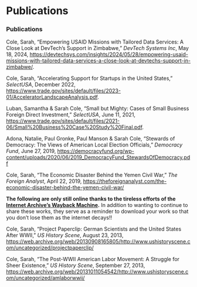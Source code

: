 Publications
================

### Publications

Cole, Sarah, “Empowering USAID Missions with Tailored Data Services: A
Close Look at DevTech’s Support in Zimbabwe,” *DevTech Systems Inc*, May
18, 2024,
<https://devtechsys.com/insights/2024/05/28/empowering-usaid-missions-with-tailored-data-services-a-close-look-at-devtechs-support-in-zimbabwe/>.

Cole, Sarah, “Accelerating Support for Startups in the United States,”
*SelectUSA*, December 2022,
<https://www.trade.gov/sites/default/files/2023-01/AcceleratorLandscapeAnalysis.pdf>.

Luban, Samantha & Sarah Cole, “Small but Mighty: Cases of Small Business
Foreign Direct Investment,” *SelectUSA*, June 11, 2021,
<https://www.trade.gov/sites/default/files/2021-06/Small%20Business%20Case%20Study%20Final.pdf>.

Adona, Natalie, Paul Gronke, Paul Manson & Sarah Cole, “Stewards of
Democracy: The Views of American Local Election Officials,” *Democracy
Fund*, June 27, 2019,
<https://democracyfund.org/wp-content/uploads/2020/06/2019_DemocracyFund_StewardsOfDemocracy.pdf>

Cole, Sarah, “The Economic Disaster Behind the Yemen Civil War,” *The
Foreign Analyst*, April 22, 2019,
<https://theforeignanalyst.com/the-economic-disaster-behind-the-yemen-civil-war/>

**The following are only still online thanks to the tireless efforts of
the [Internet Archive’s Wayback Machine](https://web.archive.org/).** In
addition to wanting to continue to share these works, they serve as a
reminder to download your work so that you don’t lose them as the
internet decays!!

Cole, Sarah, “Project Paperclip: German Scientists and the United States
After WWII,” *US History Scene*, August 23, 2013,
<https://web.archive.org/web/20130908165805/http://www.ushistoryscene.com/uncategorized/projectpaperclip/>

Cole, Sarah, “The Post-WWII American Labor Movement: A Struggle for
Sheer Existence,” *US History Scene*, September 27, 2013,
<https://web.archive.org/web/20131011054542/http://www.ushistoryscene.com/uncategorized/amlaborwwii/>

